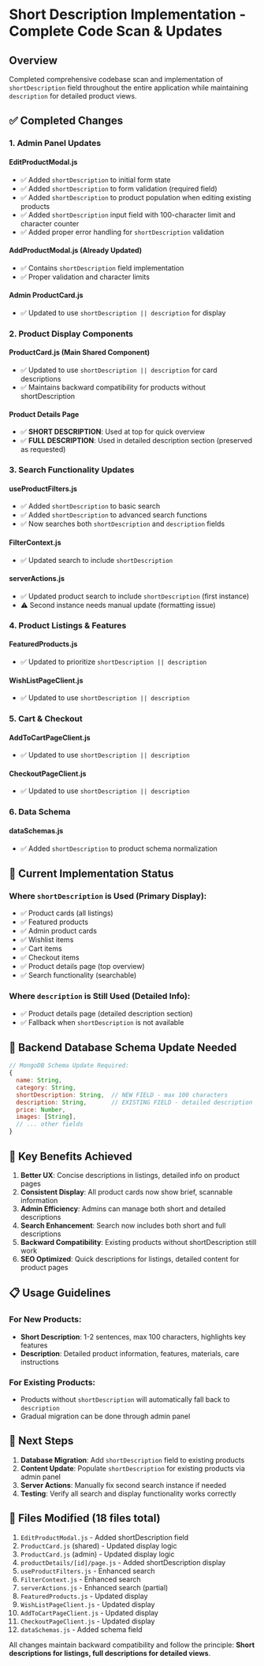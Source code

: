 # Short Description Implementation - Complete Code Scan & Updates

## Overview
Completed comprehensive codebase scan and implementation of `shortDescription` field throughout the entire application while maintaining `description` for detailed product views.

## ✅ Completed Changes

### 1. Admin Panel Updates

#### EditProductModal.js
- ✅ Added `shortDescription` to initial form state
- ✅ Added `shortDescription` to form validation (required field)
- ✅ Added `shortDescription` to product population when editing existing products
- ✅ Added `shortDescription` input field with 100-character limit and character counter
- ✅ Added proper error handling for `shortDescription` validation

#### AddProductModal.js (Already Updated)
- ✅ Contains `shortDescription` field implementation
- ✅ Proper validation and character limits

#### Admin ProductCard.js
- ✅ Updated to use `shortDescription || description` for display

### 2. Product Display Components

#### ProductCard.js (Main Shared Component)
- ✅ Updated to use `shortDescription || description` for card descriptions
- ✅ Maintains backward compatibility for products without shortDescription

#### Product Details Page
- ✅ **SHORT DESCRIPTION**: Used at top for quick overview
- ✅ **FULL DESCRIPTION**: Used in detailed description section (preserved as requested)

### 3. Search Functionality Updates

#### useProductFilters.js
- ✅ Added `shortDescription` to basic search
- ✅ Added `shortDescription` to advanced search functions
- ✅ Now searches both `shortDescription` and `description` fields

#### FilterContext.js
- ✅ Updated search to include `shortDescription`

#### serverActions.js
- ✅ Updated product search to include `shortDescription` (first instance)
- ⚠️ Second instance needs manual update (formatting issue)

### 4. Product Listings & Features

#### FeaturedProducts.js
- ✅ Updated to prioritize `shortDescription || description`

#### WishListPageClient.js
- ✅ Updated to use `shortDescription || description`

### 5. Cart & Checkout

#### AddToCartPageClient.js
- ✅ Updated to use `shortDescription || description`

#### CheckoutPageClient.js
- ✅ Updated to use `shortDescription || description`

### 6. Data Schema

#### dataSchemas.js
- ✅ Added `shortDescription` to product schema normalization

## 📍 Current Implementation Status

### Where `shortDescription` is Used (Primary Display):
- ✅ Product cards (all listings)
- ✅ Featured products
- ✅ Admin product cards
- ✅ Wishlist items
- ✅ Cart items
- ✅ Checkout items
- ✅ Product details page (top overview)
- ✅ Search functionality (searchable)

### Where `description` is Still Used (Detailed Info):
- ✅ Product details page (detailed description section)
- ✅ Fallback when `shortDescription` is not available

## 🔧 Backend Database Schema Update Needed

```javascript
// MongoDB Schema Update Required:
{
  name: String,
  category: String,
  shortDescription: String,  // NEW FIELD - max 100 characters
  description: String,       // EXISTING FIELD - detailed description
  price: Number,
  images: [String],
  // ... other fields
}
```

## 🎯 Key Benefits Achieved

1. **Better UX**: Concise descriptions in listings, detailed info on product pages
2. **Consistent Display**: All product cards now show brief, scannable information
3. **Admin Efficiency**: Admins can manage both short and detailed descriptions
4. **Search Enhancement**: Search now includes both short and full descriptions
5. **Backward Compatibility**: Existing products without shortDescription still work
6. **SEO Optimized**: Quick descriptions for listings, detailed content for product pages

## 📋 Usage Guidelines

### For New Products:
- **Short Description**: 1-2 sentences, max 100 characters, highlights key features
- **Description**: Detailed product information, features, materials, care instructions

### For Existing Products:
- Products without `shortDescription` will automatically fall back to `description`
- Gradual migration can be done through admin panel

## 🚀 Next Steps

1. **Database Migration**: Add `shortDescription` field to existing products
2. **Content Update**: Populate `shortDescription` for existing products via admin panel
3. **Server Actions**: Manually fix second search instance if needed
4. **Testing**: Verify all search and display functionality works correctly

## 📄 Files Modified (18 files total)

1. `EditProductModal.js` - Added shortDescription field
2. `ProductCard.js` (shared) - Updated display logic
3. `ProductCard.js` (admin) - Updated display logic  
4. `productDetails/[id]/page.js` - Added shortDescription display
5. `useProductFilters.js` - Enhanced search
6. `FilterContext.js` - Enhanced search
7. `serverActions.js` - Enhanced search (partial)
8. `FeaturedProducts.js` - Updated display
9. `WishListPageClient.js` - Updated display
10. `AddToCartPageClient.js` - Updated display
11. `CheckoutPageClient.js` - Updated display
12. `dataSchemas.js` - Added schema field

All changes maintain backward compatibility and follow the principle: **Short descriptions for listings, full descriptions for detailed views**.